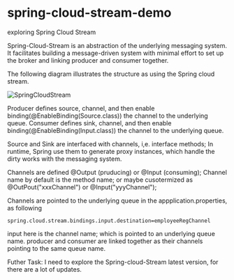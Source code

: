 # spring-cloud-stream-demo
exploring Spring Cloud Stream

Spring-Cloud-Stream is an abstraction of the underlying messaging system. It facilitates building a message-driven system with minimal effort to set up the broker and linking producer and consumer together.

The following diagram illustrates the structure as using the Spring cloud stream. 

![SpringCloudStream](https://user-images.githubusercontent.com/17804600/115138314-a5c32680-a02b-11eb-9d3a-737aeb3d420e.jpg)

Producer defines source, channel, and then enable binding(@EnableBinding(Source.class)) the channel to the underlying queue.
Consumer defines sink, channel, and then enable binding(@EnableBinding(Input.class)) the channel to the underlying queue.

Source and Sink are interfaced with channels, i,e. interface methods; In runtime, Spring use them to generate proxy instances, which handle the dirty works with the messaging system.

Channels are defined @Output (pruducing) or @Input (consuming); Channel name by default is the method name; or maybe cusotermized as @OutPout("xxxChannel") or @Input("yyyChannel");

Channels are pointed to the underlying queue in the appplication.properties, as following

````
spring.cloud.stream.bindings.input.destination=employeeRegChannel
````
input here is the channel name; which is pointed to an underlying queue name. producer and consumer are linked together as their channels pointing to the same queue name. 

Futher Task: 
I need to explore the Spring-cloud-Stream latest version, for there are a lot of updates. 

